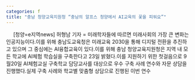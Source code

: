 ```yaml
---
categories: f
title: "충남 청양교육지원청 “충남의 알프스 청양에서 AI교육의 꽃을 피워요”"
---
```

&nbsp;&nbsp;&nbsp;&nbsp; [청양=e지역news] 허형남 기자 = 미래학자들에 따르면 미래사회의 가장 큰 변화는 인공지능이다.이를 위해 충남도교육청은 미래교육 2030을 통해 디지털 전환을 추진하고 있으며 그 중심에는 AI융합교육이 있다.이를 위해 충남 청양교육지원청은 지역 내 모든 학교에 AI체험 학습실을 구축한다고 23일 밝혔다.이를 지원하기 위한 첫걸음으로 9월20일 AI체험교실 구축학교 담당교사를 대상으로 우수 구축 사례 연수와 자문 상담을 진행했다.실제 구축 사례와 학교별 맞춤형 상담으로 진행된 이번 연수